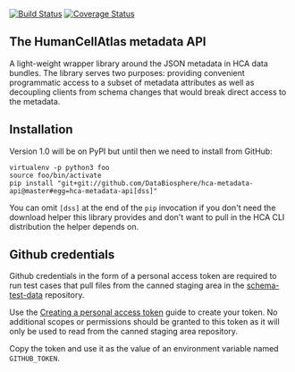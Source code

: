 [![Build Status](https://travis-ci.com/DataBiosphere/hca-metadata-api.svg?branch=develop)](https://travis-ci.com/DataBiosphere/hca-metadata-api)
[![Coverage Status](https://coveralls.io/repos/github/DataBiosphere/hca-metadata-api/badge.svg?branch=develop)](https://coveralls.io/github/DataBiosphere/hca-metadata-api?branch=develop)

## The HumanCellAtlas metadata API

A light-weight wrapper library around the JSON metadata in HCA data bundles.
The library serves two purposes: providing convenient programmatic access to a
subset of metadata attributes as well as decoupling clients from schema changes
that would break direct access to the metadata.


## Installation

Version 1.0 will be on PyPI but until then we need to install from GitHub: 

```
virtualenv -p python3 foo
source foo/bin/activate
pip install "git+git://github.com/DataBiosphere/hca-metadata-api@master#egg=hca-metadata-api[dss]"
```

You can omit `[dss]` at the end of the `pip` invocation if you don't need
the download helper this library provides and don't want to pull in the HCA CLI
distribution the helper depends on.

## Github credentials

Github credentials in the form of a personal access token are required to run
test cases that pull files from the canned staging area in the
[schema-test-data](https://github.com/HumanCellAtlas/schema-test-data)
repository.

Use the
[Creating a personal access token](https://docs.github.com/en/github/authenticating-to-github/creating-a-personal-access-token)
guide to create your token. No additional scopes or permissions should be
granted to this token as it will only be used to read from the canned staging
area repository.

Copy the token and use it as the value of an environment variable named
`GITHUB_TOKEN`.
